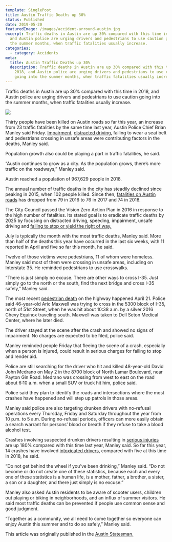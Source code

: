 ```yaml
---
template: SinglePost
title: Austin Traffic Deaths up 30%
status: Published
date: 2019-05-20
featuredImage: /images/accident-arround-austin.jpg
excerpt: Traffic deaths in Austin are up 30% compared with this time in 2018,
  and Austin police are urging drivers and pedestrians to use caution going into
  the summer months, when traffic fatalities usually increase.
categories:
  - category: Accidents
meta:
  title: Austin Traffic Deaths up 30%
  description: Traffic deaths in Austin are up 30% compared with this time in
    2018, and Austin police are urging drivers and pedestrians to use caution
    going into the summer months, when traffic fatalities usually increase.
---
```

<!--StartFragment-->

Traffic deaths in Austin are up 30% compared with this time in 2018, and Austin police are urging drivers and pedestrians to use caution going into the summer months, when traffic fatalities usually increase.

![](/images/austin-trafic-deaths-up-to-30.jpg)

Thirty people have been killed on Austin roads so far this year, an increase from 23 traffic fatalities by the same time last year, Austin Police Chief Brian Manley said Friday. [Impairment](/practice-areas/drunk-driving-accident-lawyer/), [distracted driving](/practice-areas/distracted-driver/), failing to wear a seat belt and pedestrians crossing in unsafe areas were contributing factors in the deaths, Manley said.

Population growth also could be playing a part in traffic fatalities, he said.

“Austin continues to grow as a city. As the population grows, there’s more traffic on the roadways,” Manley said.

Austin reached a population of 967,629 people in 2018.

The annual number of traffic deaths in the city has steadily declined since peaking in 2015, when 102 people killed. Since then, [fatalities on Austin roads](/practice-areas/wrongful-death-attorney/) has dropped from 79 in 2016 to 76 in 2017 and 74 in 2018.

The City Council passed the Vision Zero Action Plan in 2016 in response to the high number of fatalities. Its stated goal is to eradicate traffic deaths by 2025 by focusing on distracted driving, speeding, impairment, unsafe driving and [failing to stop or yield the right of way.](/practice-areas/running-red-light-accident/)

July is typically the month with the most traffic deaths, Manley said. More than half of the deaths this year have occurred in the last six weeks, with 11 reported in April and five so far this month, he said.

Twelve of those victims were pedestrians, 11 of whom were homeless. Manley said most of them were crossing in unsafe areas, including on Interstate 35. He reminded pedestrians to use crosswalks.

“There is just simply no excuse. There are other ways to cross I-35. Just simply go to the north or the south, find the next bridge and cross I-35 safely,” Manley said.

The most recent [pedestrian death](/practice-areas/pedestrian-accident-lawyers/) on the highway happened April 21. Police said 46-year-old Aric Maxwell was trying to cross in the 5300 block of I-35, north of 51st Street, when he was hit about 10:38 a.m. by a silver 2016 Chevy Equinox traveling south. Maxwell was taken to Dell Seton Medical Center, where he later died.

The driver stayed at the scene after the crash and showed no signs of impairment. No charges are expected to be filed, police said.

Manley reminded people Friday that fleeing the scene of a crash, especially when a person is injured, could result in serious charges for failing to stop and render aid.

Police are still searching for the driver who hit and killed 48-year-old David John Medrano on May 2 in the 8700 block of North Lamar Boulevard, near Payton Gin Road. Medrano was crossing from west to east on the road about 6:10 a.m. when a small SUV or truck hit him, police said.

Police said they plan to identify the roads and intersections where the most crashes have happened and will step up patrols in those areas.

Manley said police are also targeting drunken drivers with no-refusal operations every Thursday, Friday and Saturday throughout the year from 10 p.m. to 5 a.m. During no-refusal periods, officers can more easily obtain a search warrant for persons’ blood or breath if they refuse to take a blood alcohol test.

Crashes involving suspected drunken drivers resulting in [serious injuries](/practice-areas/serious-personal-injury/) are up 180% compared with this time last year, Manley said. So far this year, 14 crashes have involved [intoxicated drivers](/practice-areas/drunk-driving-accident-lawyer/), compared with five at this time in 2018, he said.

“Do not get behind the wheel if you’ve been drinking,” Manley said. “Do not become or do not create one of these statistics, because each and every one of these statistics is a human life, is a mother, father, a brother, a sister, a son or a daughter, and there just simply is no excuse.”

Manley also asked Austin residents to be aware of scooter users, children out playing or biking in neighborhoods, and an influx of summer visitors. He said most traffic deaths can be prevented if people use common sense and good judgment.

“Together as a community, we all need to come together so everyone can enjoy Austin this summer and to do so safely,” Manley said.

This article was originally published in the [Austin Statesman.](https://www.statesman.com/news/austin-traffic-deaths-up-30-police-say)

<!--EndFragment-->